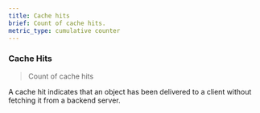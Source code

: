 ```yaml
---
title: Cache hits
brief: Count of cache hits.
metric_type: cumulative counter
---
```

### Cache Hits

> Count of cache hits

A cache hit indicates that an object has been delivered to a
client without fetching it from a backend server.
